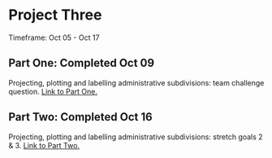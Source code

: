 # Project Three

Timeframe: Oct 05 - Oct 17 <br/>

## Part One: Completed Oct 09
Projecting, plotting and labelling administrative subdivisions: team challenge question. [Link to Part One.](p3part1.md)<br/>

## Part Two: Completed Oct 16
Projecting, plotting and labelling administrative subdivisions: stretch goals 2 & 3. [Link to Part Two.](p3part2.md)<br/>
